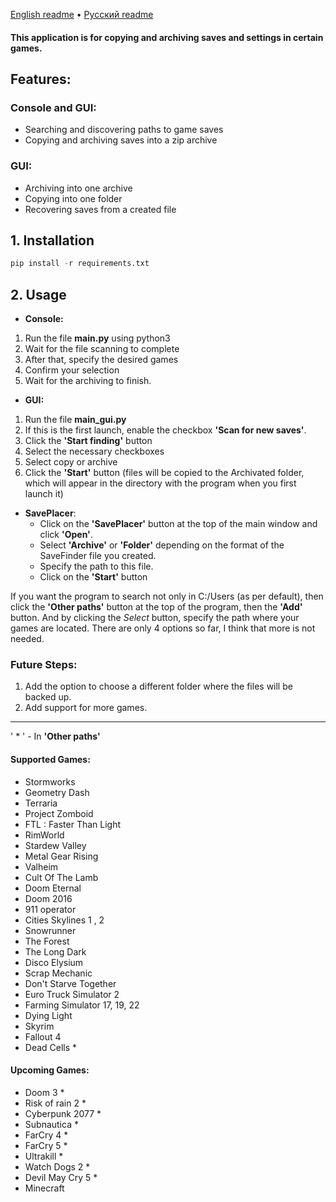 [English readme](https://github.com/orriginalo/SaveFinder-Archiver/blob/main/README.md) • [Русский readme](https://github.com/orriginalo/SaveFinder-Archiver/blob/main/README.ru.md)

#### This application is for copying and archiving saves and settings in certain games.

## Features:
### Console and GUI:
- Searching and discovering paths to game saves
- Copying and archiving saves into a zip archive
### GUI:
- Archiving into one archive
- Copying into one folder
- Recovering saves from a created file

## 1. Installation
```python
pip install -r requirements.txt
```
## 2. Usage
- **Console:**
1) Run the file **main.py** using python3
2) Wait for the file scanning to complete
3) After that, specify the desired games
4) Confirm your selection
5) Wait for the archiving to finish.
  
- **GUI:**
1) Run the file **main_gui.py**
2) If this is the first launch, enable the checkbox **'Scan for new saves'**.
3) Click the **'Start finding'** button
4) Select the necessary checkboxes
5) Select copy or archive
6) Click the **'Start'** button (files will be copied to the Archivated folder, which will appear in the directory with the program when you first launch it)
- **SavePlacer**:
	- Click on the **'SavePlacer'** button at the top of the main window and click **'Open'**. 
	- Select **'Archive'** or **'Folder'** depending on the format of the SaveFinder file you created. 
	- Specify the path to this file. 
	- Click on the **'Start'** button


If you want the program to search not only in C:/Users (as per default), then click the **'Other paths'** button at the top of the program, then the **'Add'** button. And by clicking the *Select* button, specify the path where your games are located. There are only 4 options so far, I think that more is not needed.
### Future Steps:
1) Add the option to choose a different folder where the files will be backed up.
2) Add support for more games.
---
' * ' - In **'Other paths'**
#### Supported Games:
- Stormworks
- Geometry Dash
- Terraria
- Project Zomboid
- FTL : Faster Than Light
- RimWorld
- Stardew Valley
- Metal Gear Rising
- Valheim
- Cult Of The Lamb
- Doom Eternal
- Doom 2016
- 911 operator
- Cities Skylines 1 , 2
- Snowrunner
- The Forest
- The Long Dark
- Disco Elysium
- Scrap Mechanic
- Don't Starve Together
- Euro Truck Simulator 2
- Farming Simulator 17, 19, 22
- Dying Light
- Skyrim
- Fallout 4
- Dead Cells *
#### Upcoming Games:
- Doom 3 *
- Risk of rain 2 *
- Cyberpunk 2077 *
- Subnautica *
- FarCry 4 *
- FarCry 5 *
- Ultrakill *
- Watch Dogs 2 *
- Devil May Cry 5 *
- Minecraft